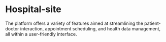 # Hospital-site
The platform offers a variety of features aimed at streamlining the patient-doctor interaction, appointment scheduling, and health data management, all within a user-friendly interface.
